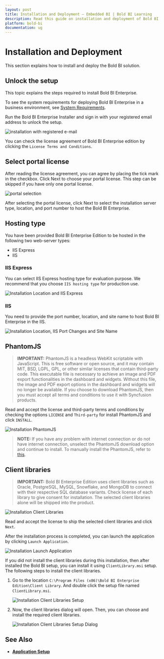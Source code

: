 ```yaml
---
layout: post
title: Installation and Deployment – Embedded BI | Bold BI Learning
description: Read this guide on installation and deployment of Bold BI Embedded in your own servers or private cloud. 
platform: bold-bi
documentation: ug
---
```


# Installation and Deployment 

This section explains how to install and deploy the Bold BI solution. 

## Unlock the setup

This topic explains the steps required to install Bold BI Enterprise.

To see the system requirements for deploying Bold BI Enterprise in a business environment, see [System Requirements](/embedded-bi/setup/overview/#prerequisites).

Run the Bold BI Enterprise Installer and sign in with your registered email address to unlock the setup.

![installation with registered e-mail](/static/assets/embedded/setup/images/installation-sign-in.png)


You can check the license agreement of Bold BI Enterprise edition by clicking the `License Terms and Conditions`.

## Select portal license

After reading the license agreement, you can agree by placing the tick mark in the checkbox. Click Next to choose your portal license. This step can be skipped if you have only one portal license.

![portal selection](/static/assets/embedded/setup/images/portal-plans-selection.png)

After selecting the portal license, click Next to select the installation server type, location, and port number to host the Bold BI Enterprise.

## Hosting type

You have been provided Bold BI Enterprise Edition to be hosted in the following two web-server types:

* IIS Express
* IIS

### IIS Express
You can select IIS Express hosting type for evaluation purpose. We recommend that you choose `IIS hosting type` for production use.

![Installation Location and IIS Express](/static/assets/embedded/setup/images/installation-IISExpress.png)

### IIS

You need to provide the port number, location, and site name to host Bold BI Enterprise in the IIS.

![Installation Location, IIS Port Changes and Site Name](/static/assets/embedded/setup/images/installation-IIS.png)

## PhantomJS

> **IMPORTANT:** PhantomJS is a headless WebKit scriptable with JavaScript. This is free software or open source, and it may contain MIT, BSD, LGPL, GPL, or other similar licenses that contain third-party code. This executable file is necessary to achieve an image and PDF export functionalities in the dashboard and widgets. Without this file, the image and PDF export options in the dashboard and widgets will no longer be available. If you choose to download PhantomJS, then you must accept all terms and conditions to use it with Syncfusion products.

Read and accept the license and third-party terms and conditions by checking the options `LICENSE` and `Third-party` for install PhantomJS and click `INSTALL`.

![Installation PhantomJS](/static/assets/embedded/setup/images/installation-phantomjs.png)  

> **NOTE:** If you have any problem with internet connection or do not have internet connection, unselect the PhantomJS download option and continue to install. To manually install the PhantomJS, refer to [this](/embedded-bi/faq/how-to-install-phantomjs-manually/).

## Client libraries

> **IMPORTANT:** Bold BI Enterprise Edition uses client libraries such as Oracle, PostgreSQL, MySQL, Snowflake, and MongoDB to connect with their respective SQL database variants. Check license of each library to give consent for installation. The selected client libraries alone will be shipped into the product.

![Installation Client Libraries](/static/assets/embedded/setup/images/installation-clientlibraries.png)

Read and accept the license to ship the selected client libraries and click `Next`.

After the installation process is completed, you can launch the application by clicking `Launch Application`.

![Installation Launch Application](/static/assets/embedded/setup/images/installation-launchapplication.png)

If you did not install the client libraries during this installation, then after installed the Bold BI setup, you can install it using `ClientLibrary.msi` setup.  The following steps to install the client libraries.
1.	Go to the location `C:\Program Files (x86)\Bold BI Enterprise Edition\Client Library`. And double click the setup file named `ClientLibrary.msi`.

    ![Installation Client Libraries Setup](/static/assets/embedded/setup/images/installation-clientlibraries_setup.png)

2.	Now, the client libraries dialog will open. Then, you can choose and install the required client libraries.

    ![Installation Client Libraries Setup Dialog](/static/assets/embedded/setup/images/installation-clientlibraries_setup_dialog.png)

## See Also

* [**Application Setup**](/embedded-bi/application-startup/)